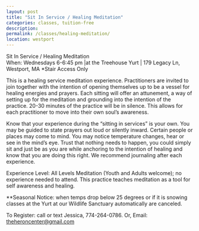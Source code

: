 ```yaml
---
layout: post
title: "Sit In Service / Healing Meditation"
categories: classes, tuition-free
description:
permalink: /classes/healing-meditation/
location: westport
---
```

Sit In Service / Healing Meditation  
When: Wednesdays 6-6:45 pm |at the Treehouse Yurt | 179 Legacy Ln, Westport, MA *Stair Access Only

This is a healing service meditation experience. Practitioners are invited to join together with the intention of opening themselves up to be a vessel for healing energies and prayers. Each sitting will offer an attunement, a way of setting up for the meditation and grounding into the intention of the practice. 20-30 minutes of the practice will be in silence. This allows for each practitioner to move into their own soul’s awareness. 

Know that your experience during the “sitting in services” is your own. You may be guided to state prayers out loud or silently inward. Certain people or places may come to mind. You may notice temperature changes, hear or see in the mind’s eye. Trust that nothing needs to happen, you could simply sit and just be as you are while anchoring to the intention of healing and know that you are doing this right. We recommend journaling after each experience.

Experience Level: All Levels Meditation (Youth and Adults welcome); no experience needed to attend. This practice teaches meditation as a tool for self awareness and healing.

**Seasonal Notice: when temps drop below 25 degrees or if it is snowing classes at the Yurt at our Wildlife Sanctuary automatically are canceled.

To Register: call or text Jessica, 774-264-0786. Or, Email: theheroncenter@gmail.com
